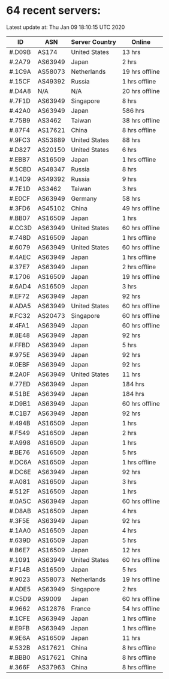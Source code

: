 # 64 recent servers:

Latest update at: Thu Jan 09 18:10:15 UTC 2020

| ID | ASN | Server Country | Online |
| -- | --- | -------------- | ------ |
| #.D09B | AS174 | United States | 13 hrs |
| #.2A79 | AS63949 | Japan | 2 hrs |
| #.1C9A | AS58073 | Netherlands | 19 hrs offline |
| #.15CF | AS49392 | Russia | 1 hrs offline |
| #.D4A8 | N/A | N/A | 20 hrs offline |
| #.7F1D | AS63949 | Singapore | 8 hrs |
| #.42A0 | AS63949 | Japan | 586 hrs |
| #.75B9 | AS3462 | Taiwan | 38 hrs offline |
| #.87F4 | AS17621 | China | 8 hrs offline |
| #.9FC3 | AS53889 | United States | 88 hrs |
| #.D827 | AS20150 | United States | 6 hrs |
| #.EBB7 | AS16509 | Japan | 1 hrs offline |
| #.5CBD | AS48347 | Russia | 8 hrs |
| #.14D9 | AS49392 | Russia | 9 hrs |
| #.7E1D | AS3462 | Taiwan | 3 hrs |
| #.E0CF | AS63949 | Germany | 58 hrs |
| #.3FD6 | AS45102 | China | 49 hrs offline |
| #.BB07 | AS16509 | Japan | 1 hrs |
| #.CC3D | AS63949 | United States | 60 hrs offline |
| #.748D | AS16509 | Japan | 1 hrs offline |
| #.6079 | AS63949 | United States | 60 hrs offline |
| #.4AEC | AS63949 | Japan | 1 hrs offline |
| #.37E7 | AS63949 | Japan | 2 hrs offline |
| #.1706 | AS16509 | Japan | 19 hrs offline |
| #.6AD4 | AS16509 | Japan | 3 hrs |
| #.EF72 | AS63949 | Japan | 92 hrs |
| #.ADA5 | AS63949 | United States | 60 hrs offline |
| #.FC32 | AS20473 | Singapore | 60 hrs offline |
| #.4FA1 | AS63949 | Japan | 60 hrs offline |
| #.8E48 | AS63949 | Japan | 92 hrs |
| #.FFBD | AS63949 | Japan | 5 hrs |
| #.975E | AS63949 | Japan | 92 hrs |
| #.0EBF | AS63949 | Japan | 92 hrs |
| #.2A0F | AS63949 | United States | 11 hrs |
| #.77ED | AS63949 | Japan | 184 hrs |
| #.51BE | AS63949 | Japan | 184 hrs |
| #.D9B1 | AS63949 | Japan | 60 hrs offline |
| #.C1B7 | AS63949 | Japan | 92 hrs |
| #.494B | AS16509 | Japan | 1 hrs |
| #.F549 | AS16509 | Japan | 2 hrs |
| #.A998 | AS16509 | Japan | 1 hrs |
| #.BE76 | AS16509 | Japan | 5 hrs |
| #.DC6A | AS16509 | Japan | 1 hrs offline |
| #.DC6E | AS63949 | Japan | 92 hrs |
| #.A081 | AS16509 | Japan | 3 hrs |
| #.512F | AS16509 | Japan | 1 hrs |
| #.0A5C | AS63949 | Japan | 60 hrs offline |
| #.D8AB | AS16509 | Japan | 4 hrs |
| #.3F5E | AS63949 | Japan | 92 hrs |
| #.1AA0 | AS16509 | Japan | 4 hrs |
| #.639D | AS16509 | Japan | 5 hrs |
| #.B6E7 | AS16509 | Japan | 12 hrs |
| #.1091 | AS63949 | United States | 60 hrs offline |
| #.F14B | AS16509 | Japan | 5 hrs |
| #.9023 | AS58073 | Netherlands | 19 hrs offline |
| #.ADE5 | AS63949 | Singapore | 2 hrs |
| #.C5D9 | AS9009 | Japan | 60 hrs offline |
| #.9662 | AS12876 | France | 54 hrs offline |
| #.1CFE | AS63949 | Japan | 1 hrs offline |
| #.E9FB | AS63949 | Japan | 1 hrs offline |
| #.9E6A | AS16509 | Japan | 11 hrs |
| #.532B | AS17621 | China | 8 hrs offline |
| #.BBB0 | AS17621 | China | 8 hrs offline |
| #.366F | AS37963 | China | 8 hrs offline |

